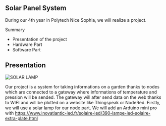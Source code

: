 ##  Solar Panel System

During our 4th year in Polytech Nice Sophia, we will realize a project.

<underline>Summary</underline>
<ul><li> Presentation of the project </li>
  <li> Hardware Part </li>
  <li> Software Part </li>
  </ul>

## Presentation
  
  
  ![SOLAR LAMP](https://cdn.inovatlantic-led.fr/1677-thickbox_default/lampe-led-solaire-extra-plate.jpg)
  
  Our project is a system for taking informations on a garden thanks to nodes which are connected to a gateway where informations of temperature and pression will be sended. The gateway will after send data on the web thanks to WIFI and will be plotted on a website like Thingspeak or NodeRed.
  Firstly, we will use a solar lamp for our node part. We will add an Arduino mini pro with
https://www.inovatlantic-led.fr/solaire-led/390-lampe-led-solaire-extra-plate.html
